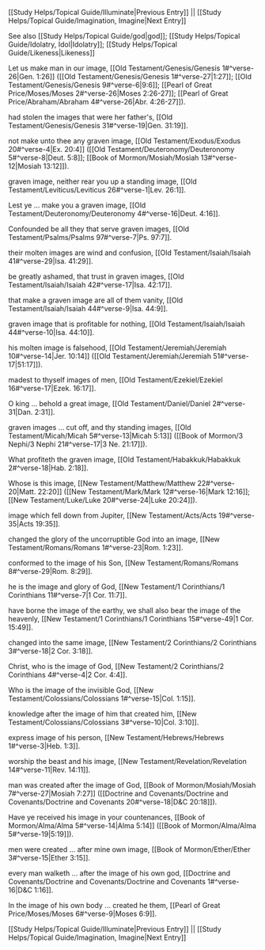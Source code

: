 [[Study Helps/Topical Guide/Illuminate|Previous Entry]]  ||  [[Study Helps/Topical Guide/Imagination, Imagine|Next Entry]]

 See also [[Study Helps/Topical Guide/god|god]]; [[Study Helps/Topical Guide/Idolatry, Idol|Idolatry]]; [[Study Helps/Topical Guide/Likeness|Likeness]]

 Let us make man in our image, [[Old Testament/Genesis/Genesis 1#^verse-26|Gen. 1:26]] ([[Old Testament/Genesis/Genesis 1#^verse-27|1:27]]; [[Old Testament/Genesis/Genesis 9#^verse-6|9:6]]; [[Pearl of Great Price/Moses/Moses 2#^verse-26|Moses 2:26-27]]; [[Pearl of Great Price/Abraham/Abraham 4#^verse-26|Abr. 4:26-27]]).

 had stolen the images that were her father's, [[Old Testament/Genesis/Genesis 31#^verse-19|Gen. 31:19]].

 not make unto thee any graven image, [[Old Testament/Exodus/Exodus 20#^verse-4|Ex. 20:4]] ([[Old Testament/Deuteronomy/Deuteronomy 5#^verse-8|Deut. 5:8]]; [[Book of Mormon/Mosiah/Mosiah 13#^verse-12|Mosiah 13:12]]).

 graven image, neither rear you up a standing image, [[Old Testament/Leviticus/Leviticus 26#^verse-1|Lev. 26:1]].

 Lest ye ... make you a graven image, [[Old Testament/Deuteronomy/Deuteronomy 4#^verse-16|Deut. 4:16]].

 Confounded be all they that serve graven images, [[Old Testament/Psalms/Psalms 97#^verse-7|Ps. 97:7]].

 their molten images are wind and confusion, [[Old Testament/Isaiah/Isaiah 41#^verse-29|Isa. 41:29]].

 be greatly ashamed, that trust in graven images, [[Old Testament/Isaiah/Isaiah 42#^verse-17|Isa. 42:17]].

 that make a graven image are all of them vanity, [[Old Testament/Isaiah/Isaiah 44#^verse-9|Isa. 44:9]].

 graven image that is profitable for nothing, [[Old Testament/Isaiah/Isaiah 44#^verse-10|Isa. 44:10]].

 his molten image is falsehood, [[Old Testament/Jeremiah/Jeremiah 10#^verse-14|Jer. 10:14]] ([[Old Testament/Jeremiah/Jeremiah 51#^verse-17|51:17]]).

 madest to thyself images of men, [[Old Testament/Ezekiel/Ezekiel 16#^verse-17|Ezek. 16:17]].

 O king ... behold a great image, [[Old Testament/Daniel/Daniel 2#^verse-31|Dan. 2:31]].

 graven images ... cut off, and thy standing images, [[Old Testament/Micah/Micah 5#^verse-13|Micah 5:13]] ([[Book of Mormon/3 Nephi/3 Nephi 21#^verse-17|3 Ne. 21:17]]).

 What profiteth the graven image, [[Old Testament/Habakkuk/Habakkuk 2#^verse-18|Hab. 2:18]].

 Whose is this image, [[New Testament/Matthew/Matthew 22#^verse-20|Matt. 22:20]] ([[New Testament/Mark/Mark 12#^verse-16|Mark 12:16]]; [[New Testament/Luke/Luke 20#^verse-24|Luke 20:24]]).

 image which fell down from Jupiter, [[New Testament/Acts/Acts 19#^verse-35|Acts 19:35]].

 changed the glory of the uncorruptible God into an image, [[New Testament/Romans/Romans 1#^verse-23|Rom. 1:23]].

 conformed to the image of his Son, [[New Testament/Romans/Romans 8#^verse-29|Rom. 8:29]].

 he is the image and glory of God, [[New Testament/1 Corinthians/1 Corinthians 11#^verse-7|1 Cor. 11:7]].

 have borne the image of the earthy, we shall also bear the image of the heavenly, [[New Testament/1 Corinthians/1 Corinthians 15#^verse-49|1 Cor. 15:49]].

 changed into the same image, [[New Testament/2 Corinthians/2 Corinthians 3#^verse-18|2 Cor. 3:18]].

 Christ, who is the image of God, [[New Testament/2 Corinthians/2 Corinthians 4#^verse-4|2 Cor. 4:4]].

 Who is the image of the invisible God, [[New Testament/Colossians/Colossians 1#^verse-15|Col. 1:15]].

 knowledge after the image of him that created him, [[New Testament/Colossians/Colossians 3#^verse-10|Col. 3:10]].

 express image of his person, [[New Testament/Hebrews/Hebrews 1#^verse-3|Heb. 1:3]].

 worship the beast and his image, [[New Testament/Revelation/Revelation 14#^verse-11|Rev. 14:11]].

 man was created after the image of God, [[Book of Mormon/Mosiah/Mosiah 7#^verse-27|Mosiah 7:27]] ([[Doctrine and Covenants/Doctrine and Covenants/Doctrine and Covenants 20#^verse-18|D&C 20:18]]).

 Have ye received his image in your countenances, [[Book of Mormon/Alma/Alma 5#^verse-14|Alma 5:14]] ([[Book of Mormon/Alma/Alma 5#^verse-19|5:19]]).

 men were created ... after mine own image, [[Book of Mormon/Ether/Ether 3#^verse-15|Ether 3:15]].

 every man walketh ... after the image of his own god, [[Doctrine and Covenants/Doctrine and Covenants/Doctrine and Covenants 1#^verse-16|D&C 1:16]].

 In the image of his own body ... created he them, [[Pearl of Great Price/Moses/Moses 6#^verse-9|Moses 6:9]].

[[Study Helps/Topical Guide/Illuminate|Previous Entry]]  ||  [[Study Helps/Topical Guide/Imagination, Imagine|Next Entry]]